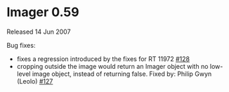 # Imager 0.59

Released 14 Jun 2007

Bug fixes:
- fixes a regression introduced by the fixes for RT 11972 [#128](https://github.com/tonycoz/imager/issues/128)
- cropping outside the image would return an Imager object with no low-level image object, instead of returning false. Fixed by: Philip Gwyn (Leolo) [#127](https://github.com/tonycoz/imager/issues/127)